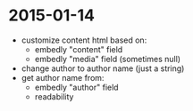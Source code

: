 
2015-01-14
==========

- customize content html based on:
    - embedly "content" field
    - embedly "media" field (sometimes null)
- change author to author name (just a string)
- get author name from:
    - embedly "author" field
    - readability